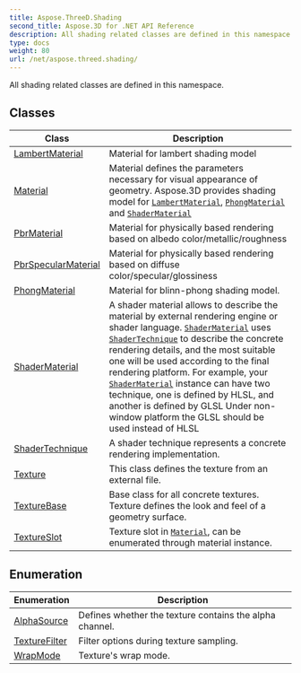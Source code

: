 ```yaml
---
title: Aspose.ThreeD.Shading
second_title: Aspose.3D for .NET API Reference
description: All shading related classes are defined in this namespace
type: docs
weight: 80
url: /net/aspose.threed.shading/
---
```

All shading related classes are defined in this namespace.

## Classes

| Class | Description |
| --- | --- |
| [LambertMaterial](./lambertmaterial/) | Material for lambert shading model |
| [Material](./material/) | Material defines the parameters necessary for visual appearance of geometry. Aspose.3D provides shading model for [`LambertMaterial`](../aspose.threed.shading/lambertmaterial/), [`PhongMaterial`](../aspose.threed.shading/phongmaterial/) and [`ShaderMaterial`](../aspose.threed.shading/shadermaterial/) |
| [PbrMaterial](./pbrmaterial/) | Material for physically based rendering based on albedo color/metallic/roughness |
| [PbrSpecularMaterial](./pbrspecularmaterial/) | Material for physically based rendering based on diffuse color/specular/glossiness |
| [PhongMaterial](./phongmaterial/) | Material for blinn-phong shading model. |
| [ShaderMaterial](./shadermaterial/) | A shader material allows to describe the material by external rendering engine or shader language. [`ShaderMaterial`](../aspose.threed.shading/shadermaterial/) uses [`ShaderTechnique`](../aspose.threed.shading/shadertechnique/) to describe the concrete rendering details, and the most suitable one will be used according to the final rendering platform. For example, your [`ShaderMaterial`](../aspose.threed.shading/shadermaterial/) instance can have two technique, one is defined by HLSL, and another is defined by GLSL Under non-window platform the GLSL should be used instead of HLSL |
| [ShaderTechnique](./shadertechnique/) | A shader technique represents a concrete rendering implementation. |
| [Texture](./texture/) | This class defines the texture from an external file. |
| [TextureBase](./texturebase/) | Base class for all concrete textures. Texture defines the look and feel of a geometry surface. |
| [TextureSlot](./textureslot/) | Texture slot in [`Material`](../aspose.threed.shading/material/), can be enumerated through material instance. |
## Enumeration

| Enumeration | Description |
| --- | --- |
| [AlphaSource](./alphasource/) | Defines whether the texture contains the alpha channel. |
| [TextureFilter](./texturefilter/) | Filter options during texture sampling. |
| [WrapMode](./wrapmode/) | Texture's wrap mode. |


